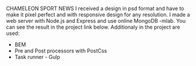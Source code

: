 CHAMELEON SPORT NEWS
I received a design in psd format and have to make it pixel perfect and with responsive design for any resolution. I made a web server with Node.js and Express and use online MongoDB -mlab. You can see the result in the project link below.
Additionaly in the project are used:
- BEM
- Pre and Post processors with PostCss
- Task runner - Gulp
